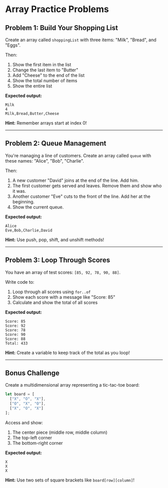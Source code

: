 # Array Practice Problems

## Problem 1: Build Your Shopping List
Create an array called `shoppingList` with three items: "Milk", "Bread", and "Eggs".

Then:
1. Show the first item in the list
2. Change the last item to "Butter"
3. Add "Cheese" to the end of the list
4. Show the total number of items
5. Show the entire list

**Expected output:**
```
Milk
4
Milk,Bread,Butter,Cheese
```

**Hint:** Remember arrays start at index 0!

---

## Problem 2: Queue Management
You're managing a line of customers. Create an array called `queue` with these names: "Alice", "Bob", "Charlie".

Then:
1. A new customer "David" joins at the end of the line. Add him.
2. The first customer gets served and leaves. Remove them and show who it was.
3. Another customer "Eve" cuts to the front of the line. Add her at the beginning.
4. Show the current queue.

**Expected output:**
```
Alice
Eve,Bob,Charlie,David
```

**Hint:** Use push, pop, shift, and unshift methods!

---

## Problem 3: Loop Through Scores
You have an array of test scores: `[85, 92, 78, 90, 88]`.

Write code to:
1. Loop through all scores using `for..of`
2. Show each score with a message like "Score: 85"
3. Calculate and show the total of all scores

**Expected output:**
```
Score: 85
Score: 92
Score: 78
Score: 90
Score: 88
Total: 433
```

**Hint:** Create a variable to keep track of the total as you loop!

---

## Bonus Challenge
Create a multidimensional array representing a tic-tac-toe board:

```js
let board = [
  ["X", "O", "X"],
  ["O", "X", "O"],
  ["X", "O", "X"]
];
```

Access and show:
1. The center piece (middle row, middle column)
2. The top-left corner
3. The bottom-right corner

**Expected output:**
```
X
X
X
```

**Hint:** Use two sets of square brackets like `board[row][column]`!

